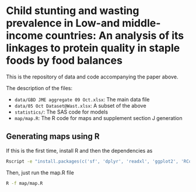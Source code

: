 # Child stunting and wasting prevalence in Low-and middle-income countries: An analysis of its linkages to protein quality in staple foods by food balances

This is the repository of data and code accompanying the paper above.

The description of the files:
- `data/GBD JME aggregate 09 Oct.xlsx`: The main data file
- `data/05 Oct Dataset@Wast.xlsx`: A subset of the above
- `statistics/`: The SAS code for models
- `map/map.R`: The R code for maps and supplement section J generation

## Generating maps using R

If this is the first time, install R and then the dependencies as

```bash
Rscript -e "install.packages(c('sf', 'dplyr', 'readxl', 'ggplot2', 'RColorBrewer', 'patchwork', 'cowplot', 'terra', 'ggrepel', 'rnaturalearth', 'rnaturalearthdata', 'here', 'officer', 'flextable'), repos='https://cran.rstudio.com')"
```


Then, just run the map.R file

```bash
R -f map/map.R
```
